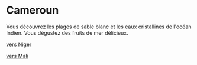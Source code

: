 # Cameroun

Vous découvrez les plages de sable blanc et les eaux cristallines de l'océan Indien. Vous dégustez des fruits de mer délicieux.

[vers Niger](https://github.com/Youssef-NAIM/labyrinthe/blob/main/Niger.md)

[vers Mali](https://github.com/Youssef-NAIM/labyrinthe/blob/main/Mali.md)

